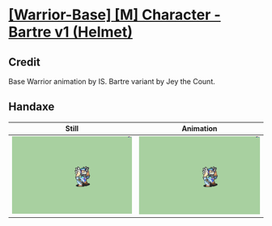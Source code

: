 # [\[Warrior-Base\] \[M\] Character - Bartre v1 \(Helmet\)](../)

## Credit

Base Warrior animation by IS. 
Bartre variant by Jey the Count.
	
## Handaxe

| Still | Animation |
| :---: | :-------: |
| ![Handaxe still](./Handaxe_000.png) | ![Handaxe animation](./Handaxe.gif) |
